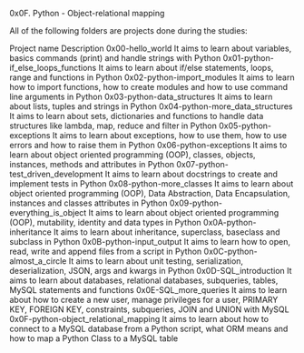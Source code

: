 0x0F. Python - Object-relational mapping

All of the following folders are projects done during the studies:

Project name Description 0x00-hello_world It aims to learn about variables, basics commands (print) and handle strings with Python 0x01-python-if_else_loops_functions It aims to learn about if/else statements, loops, range and functions in Python 0x02-python-import_modules It aims to learn how to import functions, how to create modules and how to use command line arguments in Python 0x03-python-data_structures It aims to learn about lists, tuples and strings in Python 0x04-python-more_data_structures It aims to learn about sets, dictionaries and functions to handle data structures like lambda, map, reduce and filter in Python 0x05-python-exceptions It aims to learn about exceptions, how to use them, how to use errors and how to raise them in Python 0x06-python-exceptions It aims to learn about object oriented programming (OOP), classes, objects, instances, methods and attributes in Python 0x07-python-test_driven_development It aims to learn about docstrings to create and implement tests in Python 0x08-python-more_classes It aims to learn about object oriented programming (OOP), Data Abstraction, Data Encapsulation, instances and classes attributes in Python 0x09-python-everything_is_object It aims to learn about object oriented programming (OOP), mutability, identity and data types in Python 0x0A-python-inheritance It aims to learn about inheritance, superclass, baseclass and subclass in Python 0x0B-python-input_output It aims to learn how to open, read, write and append files from a script in Python 0x0C-python-almost_a_circle It aims to learn about unit testing, serialization, deserialization, JSON, args and kwargs in Python 0x0D-SQL_introduction It aims to learn about databases, relational databases, subqueries, tables, MySQL statements and functions 0x0E-SQL_more_queries It aims to learn about how to create a new user, manage privileges for a user, PRIMARY KEY, FOREIGN KEY, constraints, subqueries, JOIN and UNION with MySQL 0x0F-python-object_relational_mapping It aims to learn about how to connect to a MySQL database from a Python script, what ORM means and how to map a Python Class to a MySQL table
